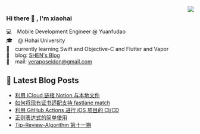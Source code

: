 <img align='right' src="https://github-readme-stats.vercel.app/api?username=veraposeidon&show_icons=true">

### Hi there 👋 , I'm xiaohai
💻    &ensp; Mobile Development Engineer @ Yuanfudao <br>
🎓    &ensp; @ Hohai University <br>
📖    &ensp; currently learning Swift and Objective-C and Flutter and Vapor <br>
📰    &ensp; blog: [SHEN's Blog](https://shenxiaohai.me) <br>
🚀    &ensp; mail: [veraposeidon@gmail.com](mailto:veraposeidon@gmail.com) <br>

## 📕 Latest Blog Posts

<!-- BLOG-POST-LIST:START -->
- [利用 iCloud 链接 Notion 与本地文件](https://shenxiaohai.me/2022/03/17/linking-local-files-to-Notion-with-iCloud/)
- [如何将现有证书适配支持 fastlane match](https://shenxiaohai.me/2021/12/30/SupportFastlaneMatchforExisting/)
- [利用 GitHub Actions 进行 iOS 项目的 CI/CD](https://shenxiaohai.me/2021/10/29/GitHubActionsForIos/)
- [正则表达式的简单使用](https://shenxiaohai.me/2021/10/11/regular-expression-simpleUse/)
- [Tip-Review-Algorithm 第十一期](https://shenxiaohai.me/2021/06/21/TRA-11/)
<!-- BLOG-POST-LIST:END -->
